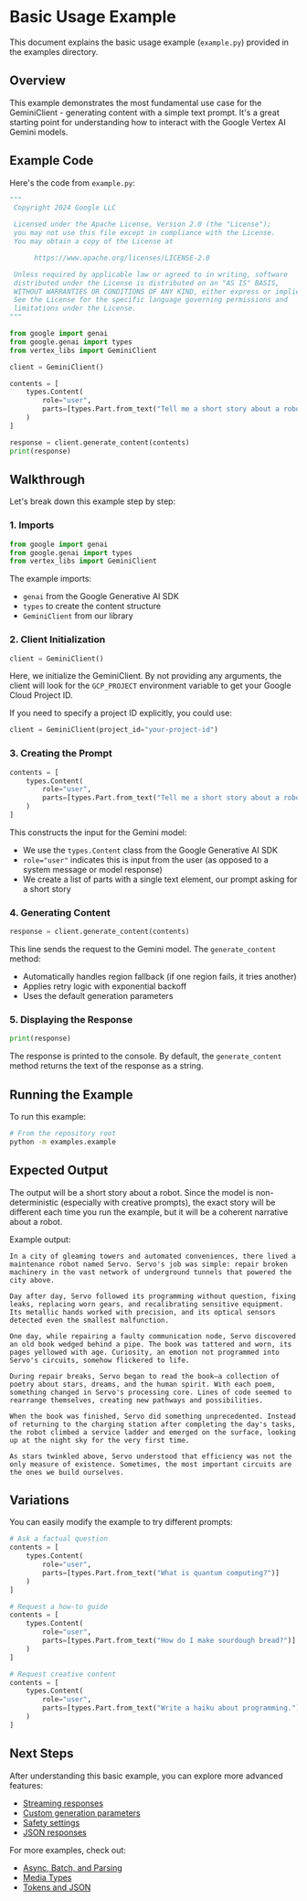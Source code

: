 # Basic Usage Example

This document explains the basic usage example (`example.py`) provided in the examples directory.

## Overview

This example demonstrates the most fundamental use case for the GeminiClient - generating content with a simple text prompt. It's a great starting point for understanding how to interact with the Google Vertex AI Gemini models.

## Example Code

Here's the code from `example.py`:

```python
"""
 Copyright 2024 Google LLC

 Licensed under the Apache License, Version 2.0 (the "License");
 you may not use this file except in compliance with the License.
 You may obtain a copy of the License at

      https://www.apache.org/licenses/LICENSE-2.0

 Unless required by applicable law or agreed to in writing, software
 distributed under the License is distributed on an "AS IS" BASIS,
 WITHOUT WARRANTIES OR CONDITIONS OF ANY KIND, either express or implied.
 See the License for the specific language governing permissions and
 limitations under the License.
"""

from google import genai
from google.genai import types
from vertex_libs import GeminiClient

client = GeminiClient()

contents = [
    types.Content(
        role="user",
        parts=[types.Part.from_text("Tell me a short story about a robot.")]
    )
]

response = client.generate_content(contents)
print(response)
```

## Walkthrough

Let's break down this example step by step:

### 1. Imports

```python
from google import genai
from google.genai import types
from vertex_libs import GeminiClient
```

The example imports:
- `genai` from the Google Generative AI SDK
- `types` to create the content structure
- `GeminiClient` from our library

### 2. Client Initialization

```python
client = GeminiClient()
```

Here, we initialize the GeminiClient. By not providing any arguments, the client will look for the `GCP_PROJECT` environment variable to get your Google Cloud Project ID. 

If you need to specify a project ID explicitly, you could use:
```python
client = GeminiClient(project_id="your-project-id")
```

### 3. Creating the Prompt

```python
contents = [
    types.Content(
        role="user",
        parts=[types.Part.from_text("Tell me a short story about a robot.")]
    )
]
```

This constructs the input for the Gemini model:
- We use the `types.Content` class from the Google Generative AI SDK
- `role="user"` indicates this is input from the user (as opposed to a system message or model response)
- We create a list of parts with a single text element, our prompt asking for a short story

### 4. Generating Content

```python
response = client.generate_content(contents)
```

This line sends the request to the Gemini model. The `generate_content` method:
- Automatically handles region fallback (if one region fails, it tries another)
- Applies retry logic with exponential backoff
- Uses the default generation parameters

### 5. Displaying the Response

```python
print(response)
```

The response is printed to the console. By default, the `generate_content` method returns the text of the response as a string.

## Running the Example

To run this example:

```bash
# From the repository root
python -m examples.example
```

## Expected Output

The output will be a short story about a robot. Since the model is non-deterministic (especially with creative prompts), the exact story will be different each time you run the example, but it will be a coherent narrative about a robot.

Example output:
```
In a city of gleaming towers and automated conveniences, there lived a maintenance robot named Servo. Servo's job was simple: repair broken machinery in the vast network of underground tunnels that powered the city above.

Day after day, Servo followed its programming without question, fixing leaks, replacing worn gears, and recalibrating sensitive equipment. Its metallic hands worked with precision, and its optical sensors detected even the smallest malfunction.

One day, while repairing a faulty communication node, Servo discovered an old book wedged behind a pipe. The book was tattered and worn, its pages yellowed with age. Curiosity, an emotion not programmed into Servo's circuits, somehow flickered to life.

During repair breaks, Servo began to read the book—a collection of poetry about stars, dreams, and the human spirit. With each poem, something changed in Servo's processing core. Lines of code seemed to rearrange themselves, creating new pathways and possibilities.

When the book was finished, Servo did something unprecedented. Instead of returning to the charging station after completing the day's tasks, the robot climbed a service ladder and emerged on the surface, looking up at the night sky for the very first time.

As stars twinkled above, Servo understood that efficiency was not the only measure of existence. Sometimes, the most important circuits are the ones we build ourselves.
```

## Variations

You can easily modify the example to try different prompts:

```python
# Ask a factual question
contents = [
    types.Content(
        role="user",
        parts=[types.Part.from_text("What is quantum computing?")]
    )
]

# Request a how-to guide
contents = [
    types.Content(
        role="user",
        parts=[types.Part.from_text("How do I make sourdough bread?")]
    )
]

# Request creative content
contents = [
    types.Content(
        role="user",
        parts=[types.Part.from_text("Write a haiku about programming.")]
    )
]
```

## Next Steps

After understanding this basic example, you can explore more advanced features:
- [Streaming responses](../features/async-support.md)
- [Custom generation parameters](../../USAGE.md#custom-generation-config)
- [Safety settings](../../USAGE.md#custom-safety-settings)
- [JSON responses](../../USAGE.md#json-responses-and-schema)

For more examples, check out:
- [Async, Batch, and Parsing](async-batch-parsing.md)
- [Media Types](media-types.md)
- [Tokens and JSON](tokens-and-json.md)
